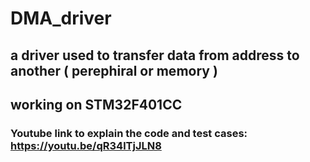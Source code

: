 # DMA_driver
## a driver used to transfer data from address to another ( perephiral or memory )
## working on STM32F401CC
### Youtube link to explain the code and test cases: https://youtu.be/qR34lTjJLN8 
